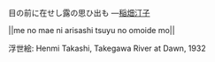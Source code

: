 目の前に在せし露の思ひ出も
—[稲畑汀子](https://ja.wikipedia.org/wiki/稲畑汀子)

||me no mae ni arisashi tsuyu no omoide mo||

浮世絵: Henmi Takashi, Takegawa River at Dawn, 1932